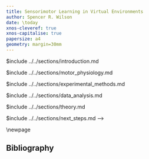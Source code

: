 ```yaml
---
title: Sensorimotor Learning in Virtual Environments
author: Spencer R. Wilson
date: \today
xnos-cleveref: true
xnos-capitalise: true
papersize: a4
geometry: margin=30mm
---
```


<!-- you MUST have new lines between transcludes! -->

$include ../../sections/introduction.md

$include ../../sections/motor_physiology.md

$include ../../sections/experimental_methods.md

$include ../../sections/data_analysis.md

$include ../../sections/theory.md

$include ../../sections/next_steps.md -->

\newpage
## Bibliography
